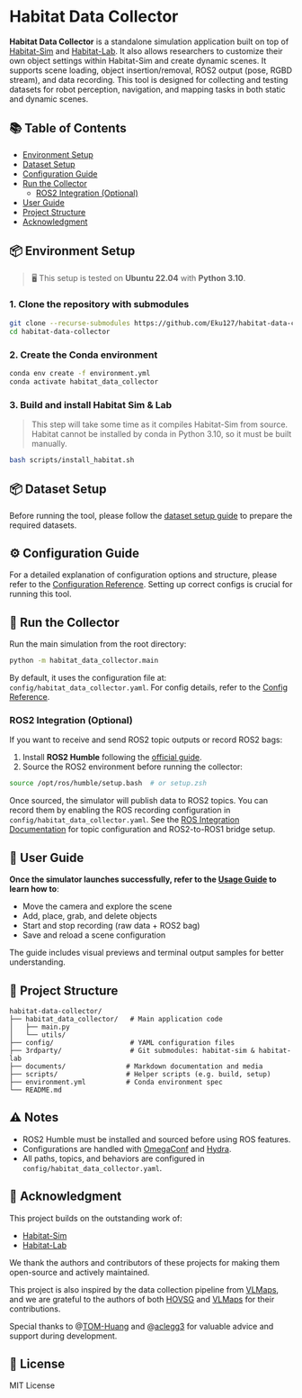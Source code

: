 # Habitat Data Collector

**Habitat Data Collector** is a standalone simulation application built on top of [Habitat-Sim](https://github.com/facebookresearch/habitat-sim) and [Habitat-Lab](https://github.com/facebookresearch/habitat-lab). It also allows researchers to customize their own object settings within Habitat-Sim and create dynamic scenes. It supports scene loading, object insertion/removal, ROS2 output (pose, RGBD stream), and data recording. This tool is designed for collecting and testing datasets for robot perception, navigation, and mapping tasks in both static and dynamic scenes.


## 📚 Table of Contents

- [Environment Setup](#-environment-setup)
- [Dataset Setup](#-dataset-setup)
- [Configuration Guide](#️-configuration-guide)
- [Run the Collector](#-run-the-collector)
  - [ROS2 Integration (Optional)](#-ros2-integration-optional)
- [User Guide](#-user-guide)
- [Project Structure](#-project-structure)
- [Acknowledgment](#-acknowledgment)



## 📦 Environment Setup

> 🖥️ This setup is tested on **Ubuntu 22.04** with **Python 3.10**.

### 1. Clone the repository with submodules

```bash
git clone --recurse-submodules https://github.com/Eku127/habitat-data-collector.git
cd habitat-data-collector
```

### 2. Create the Conda environment

```bash
conda env create -f environment.yml
conda activate habitat_data_collector
```

### 3. Build and install Habitat Sim & Lab

> This step will take some time as it compiles Habitat-Sim from source.
> Habitat cannot be installed by conda in Python 3.10, so it must be built manually.

```bash
bash scripts/install_habitat.sh
```


## 📦 Dataset Setup

Before running the tool, please follow the [dataset setup guide](documents/dataset/dataset.md) to prepare the required datasets.


## ⚙️ Configuration Guide

For a detailed explanation of configuration options and structure, please refer to the [Configuration Reference](documents/config_reference/config_reference.md). Setting up correct configs is crucial for running this tool.


## 🚀 Run the Collector

Run the main simulation from the root directory:

```bash
python -m habitat_data_collector.main
```

By default, it uses the configuration file at: `config/habitat_data_collector.yaml`. For config details, refer to the [Config Reference](documents/config_reference/config_reference.md).

### ROS2 Integration (Optional)

If you want to receive and send ROS2 topic outputs or record ROS2 bags:

1. Install **ROS2 Humble** following the [official guide](https://docs.ros.org/en/humble/Installation/Ubuntu-Install-Debians.html).
2. Source the ROS2 environment before running the collector:

```bash
source /opt/ros/humble/setup.bash  # or setup.zsh
```

Once sourced, the simulator will publish data to ROS2 topics. You can record them by enabling the ROS recording configuration in `config/habitat_data_collector.yaml`. See the [ROS Integration Documentation](documents/ros.md) for topic configuration and ROS2-to-ROS1 bridge setup.


## 📘 User Guide

**Once the simulator launches successfully, refer to the [Usage Guide](documents/usage/usage.md) to learn how to**:

- Move the camera and explore the scene
- Add, place, grab, and delete objects
- Start and stop recording (raw data + ROS2 bag)
- Save and reload a scene configuration

The guide includes visual previews and terminal output samples for better understanding.


## 📁 Project Structure

```
habitat-data-collector/
├── habitat_data_collector/   # Main application code
│   ├── main.py
│   └── utils/
├── config/                   # YAML configuration files
├── 3rdparty/                 # Git submodules: habitat-sim & habitat-lab
├── documents/               # Markdown documentation and media
├── scripts/                 # Helper scripts (e.g. build, setup)
├── environment.yml          # Conda environment spec
└── README.md
```


## ⚠️ Notes

- ROS2 Humble must be installed and sourced before using ROS features.
- Configurations are handled with [OmegaConf](https://omegaconf.readthedocs.io/) and [Hydra](https://hydra.cc/).
- All paths, topics, and behaviors are configured in `config/habitat_data_collector.yaml`.

## 🙏 Acknowledgment

This project builds on the outstanding work of:

- [Habitat-Sim](https://github.com/facebookresearch/habitat-sim) 
- [Habitat-Lab](https://github.com/facebookresearch/habitat-lab) 

We thank the authors and contributors of these projects for making them open-source and actively maintained.


This project is also inspired by the data collection pipeline from [VLMaps](https://github.com/vlmaps/vlmaps), and we are grateful to the authors of both [HOVSG](https://github.com/hovsg/HOV-SG) and [VLMaps](https://github.com/vlmaps/vlmaps) for their contributions.

Special thanks to @[TOM-Huang](https://github.com/Tom-Huang) and @[aclegg3](https://github.com/aclegg3) for valuable advice and support during development.

## 📜 License

MIT License

